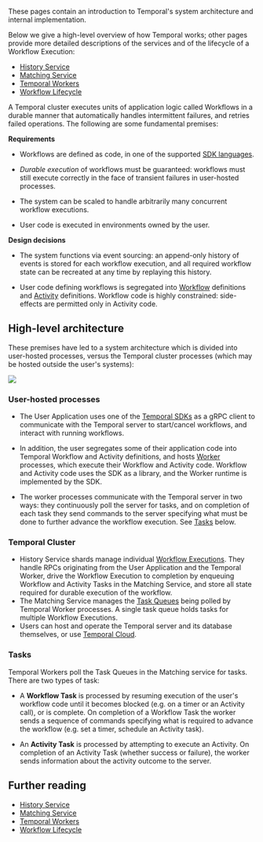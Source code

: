 These pages contain an introduction to Temporal's system architecture and internal implementation.

Below we give a high-level overview of how Temporal works; other pages provide more detailed descriptions of the services and of the lifecycle of a Workflow Execution:

- [History Service](./history-service.md)
- [Matching Service](./matching-service.md)
- [Temporal Workers](https://github.com/temporalio/sdk-core/blob/master/ARCHITECTURE.md)
- [Workflow Lifecycle](./workflow-lifecycle.md)

A Temporal cluster executes units of application logic called Workflows in a durable manner that automatically handles intermittent failures, and retries failed operations. The following are some fundamental premises:

**Requirements**

- Workflows are defined as code, in one of the supported [SDK languages](https://docs.temporal.io/dev-guide).

- _Durable execution_ of workflows must be guaranteed: workflows must still execute correctly in the face of transient failures in user-hosted processes.

- The system can be scaled to handle arbitrarily many concurrent workflow executions.

- User code is executed in environments owned by the user.

**Design decisions**

- The system functions via event sourcing: an append-only history of events is stored for each workflow execution, and all required workflow state can be recreated at any time by replaying this history.

- User code defining workflows is segregated into [Workflow](https://docs.temporal.io/workflows) definitions and [Activity](https://docs.temporal.io/activities) definitions. Workflow code is highly constrained: side-effects are permitted only in Activity code.

## High-level architecture

These premises have led to a system architecture which is divided into user-hosted processes, versus the Temporal cluster processes (which may be hosted outside the user's systems):

<!-- https://lucid.app/lucidchart/0202e4b8-5258-4cd6-a6a0-67159300532b/edit -->
<img src="https://github.com/temporalio/temporal/assets/52205/47a7c139-1bb4-46f9-a401-793a63e39341">

### User-hosted processes

- The User Application uses one of the [Temporal SDKs](https://docs.temporal.io/dev-guide) as a gRPC client to communicate with the Temporal server to start/cancel workflows, and interact with running workflows.

- In addition, the user segregates some of their application code into Temporal Workflow and Activity definitions, and hosts [Worker](https://docs.temporal.io/workers) processes, which execute their Workflow and Activity code. Workflow and Activity code uses the SDK as a library, and the Worker runtime is implemented by the SDK.

- The worker processes communicate with the Temporal server in two ways: they continuously poll the server for tasks, and on completion of each task they send commands to the server specifying what must be done to further advance the workflow execution. See [Tasks](./#Tasks) below.

### Temporal Cluster

- History Service shards manage individual [Workflow Executions](https://docs.temporal.io/workflows#workflow-execution). They handle RPCs originating from the User Application and the Temporal Worker, drive the Workflow Execution to completion by enqueuing Workflow and Activity Tasks in the Matching Service, and store all state required for durable execution of the workflow.
- The Matching Service manages the [Task Queues](https://docs.temporal.io/workers#task-queue) being polled by Temporal Worker processes. A single task queue holds tasks for multiple Workflow Executions.
- Users can host and operate the Temporal server and its database themselves, or use [Temporal Cloud](https://temporal.io/cloud).

### Tasks

Temporal Workers poll the Task Queues in the Matching service for tasks. There are two types of task:

- A **Workflow Task** is processed by resuming execution of the user's workflow code until it becomes blocked (e.g. on a timer or an Activity call), or is complete. On completion of a Workflow Task the worker sends a sequence of commands specifying what is required to advance the workflow (e.g. set a timer, schedule an Activity task).

- An **Activity Task** is processed by attempting to execute an Activity. On completion of an Activity Task (whether success or failure), the worker sends information about the activity outcome to the server.

## Further reading

- [History Service](./history-service.md)
- [Matching Service](./matching-service.md)
- [Temporal Workers](https://github.com/temporalio/sdk-core/blob/master/ARCHITECTURE.md)
- [Workflow Lifecycle](./workflow-lifecycle.md)
